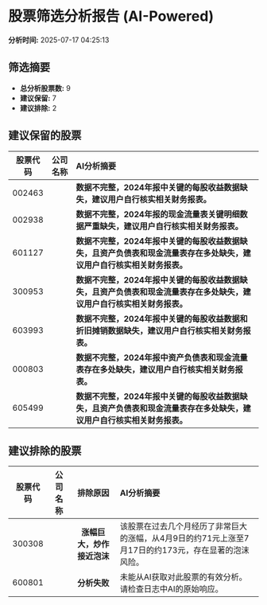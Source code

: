 # 股票筛选分析报告 (AI-Powered)

**分析时间:** 2025-07-17 04:25:13

## 筛选摘要

- **总分析股票数:** 9
- **建议保留:** 7
- **建议排除:** 2

## 建议保留的股票

| 股票代码 | 公司名称 | AI分析摘要 |
|:---:|:---:|:---|
| 002463 |  | **数据不完整，2024年报中关键的每股收益数据缺失，建议用户自行核实相关财务报表。** |
| 002938 |  | **数据不完整，2024年报的现金流量表关键明细数据严重缺失，建议用户自行核实相关财务报表。** |
| 601127 |  | **数据不完整，2024年报中关键的每股收益数据缺失，且资产负债表和现金流量表存在多处缺失，建议用户自行核实相关财务报表。** |
| 300953 |  | **数据不完整，2024年报中关键的每股收益数据缺失，且资产负债表和现金流量表存在多处缺失，建议用户自行核实相关财务报表。** |
| 603993 |  | **数据不完整，2024年报中关键的每股收益数据和折旧摊销数据缺失，建议用户自行核实相关财务报表。** |
| 000803 |  | **数据不完整，2024年报中资产负债表和现金流量表存在多处缺失，建议用户自行核实相关财务报表。** |
| 605499 |  | **数据不完整，2024年报中关键的每股收益数据缺失，且资产负债表和现金流量表存在多处缺失，建议用户自行核实相关财务报表。** |

## 建议排除的股票

| 股票代码 | 公司名称 | 排除原因 | AI分析摘要 |
|:---:|:---:|:---:|:---|
| 300308 |  | **涨幅巨大，炒作接近泡沫** | 该股票在过去几个月经历了非常巨大的涨幅，从4月9日的约71元上涨至7月17日的约173元，存在显著的泡沫风险。 |
| 600801 |  | **分析失败** | 未能从AI获取对此股票的有效分析。请检查日志中AI的原始响应。 |
